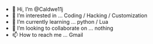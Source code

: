 - 👋 Hi, I’m @Caldwe11j
- 👀 I’m interested in ... Coding / Hacking / Customization
- 🌱 I’m currently learning ... python / Lua
- 💞️ I’m looking to collaborate on ... nothing
- 📫 How to reach me ... Gmail

<!---
Caldwe11j/Caldwe11j is a ✨ special ✨ repository because its `README.md` (this file) appears on your GitHub profile.
You can click the Preview link to take a look at your changes.
---> 
